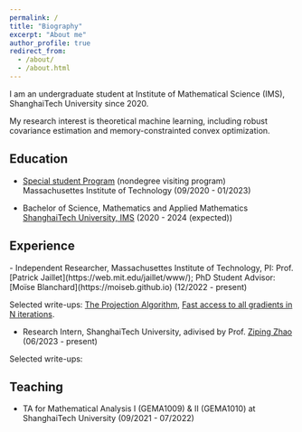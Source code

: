 ```yaml
---
permalink: /
title: "Biography"
excerpt: "About me"
author_profile: true
redirect_from: 
  - /about/
  - /about.html
---
```


I am an undergraduate student at Institute of Mathematical Science (IMS), ShanghaiTech University since 2020. 

My research interest is theoretical machine learning, including robust covariance estimation and memory-constrainted convex optimization.

<h2 id="education"> Education</h2>

- [Special student Program](https://registrar.mit.edu/registration-academics/registration-information/special-student-registration) (nondegree visiting program)  
  Massachusettes Institute of Technology (09/2020 - 01/2023)
  
- Bachelor of Science, Mathematics and Applied Mathematics   
  [ShanghaiTech University, IMS](https://ims.shanghaitech.edu.cn/ims_en/) (2020 - 2024 (expected))

<h2 id="experience"> Experience</h2>
- Independent Researcher, Massachusettes Institute of Technology, PI: Prof. [Patrick Jaillet](https://web.mit.edu/jaillet/www/); PhD Student Advisor: [Moïse Blanchard](https://moiseb.github.io)  (12/2022 - present)

Selected write-ups: <a href="/files/The_proof_of_the_projection_algorithm-4.pdf">The Projection Algorithm</a>, <a href="/files/Alg_for_access_to_all_gradients_in_N_iterations(1).pdf">Fast access to all gradients in N iterations</a>.
- Research Intern, ShanghaiTech University, adivised by Prof. [Ziping Zhao](https://faculty.sist.shanghaitech.edu.cn/zhao/)
   (06/2023 - present)

Selected write-ups:
<h2 id="teaching"> Teaching</h2>

- TA for  Mathematical Analysis I (GEMA1009) & II (GEMA1010) at ShanghaiTech University (09/2021 - 07/2022)
